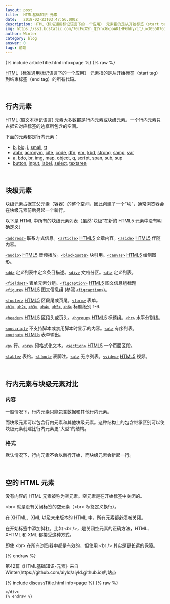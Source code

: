 ```yaml
---
layout: post
title:  HTML基础知识-元素
date:   2018-02-23T03:47:56.000Z
description: HTML（标准通用标记语言下的一个应用） 元素指的是从开始标签（start tag）到结束标签（end tag）的所有代码。行内元素HTML (超文本标记语言)...
img: https://ss1.bdstatic.com/70cFuXSh_Q1YnxGkpoWK1HF6hhy/it/u=3055876156,3285478607&fm=27&gp=0.jpg
author: Winter
category: blog
answer: 0
tags: 前端
---
```

<div class="article-root">
  <div class="article">
    {% include articleTitle.html info=page %}
    {% raw %}
    <div class="article-content"><p><a href="https://baike.baidu.com/item/HTML" target="_blank">HTML</a>（<a href="https://baike.baidu.com/item/%E6%A0%87%E5%87%86%E9%80%9A%E7%94%A8%E6%A0%87%E8%AE%B0%E8%AF%AD%E8%A8%80" target="_blank">标准通用标记语言</a>下的一个应用） 元素指的是从开始标签（start tag）到结束标签（end tag）的所有代码。</p>

<p>&nbsp;</p>

<h2>行内元素</h2>

<p>HTML (超文本标记语言) 元素大多数都是行内元素或<a href="https://developer.mozilla.org/zh-CN/docs/Web/HTML/Block-level_elements">块级元素</a>。一个行内元素只占据它对应标签的边框所包含的空间。</p>

<p>下面的元素都是行内元素：</p>

<ul>
	<li><a href="https://developer.mozilla.org/zh-CN/HTML/Element/b" title="zh-CN/HTML/Element/b">b</a>,&nbsp;<a href="https://developer.mozilla.org/zh-CN/HTML/Element/big" title="zh-CN/HTML/Element/big">big</a>,&nbsp;<a href="https://developer.mozilla.org/zh-CN/HTML/Element/i" title="zh-CN/HTML/Element/i">i</a>,&nbsp;<a href="https://developer.mozilla.org/zh-CN/HTML/Element/small" title="zh-CN/HTML/Element/small">small</a>,&nbsp;<a href="https://developer.mozilla.org/zh-CN/HTML/Element/tt" title="zh-CN/HTML/Element/tt">tt</a></li>
	<li><a href="https://developer.mozilla.org/zh-CN/HTML/Element/abbr" title="zh-CN/HTML/Element/abbr">abbr</a>,&nbsp;<a href="https://developer.mozilla.org/zh-CN/HTML/Element/acronym" title="zh-CN/HTML/Element/acronym">acronym</a>,&nbsp;<a href="https://developer.mozilla.org/zh-CN/HTML/Element/cite" title="zh-CN/HTML/Element/cite">cite</a>,&nbsp;<a href="https://developer.mozilla.org/zh-CN/HTML/Element/code" title="zh-CN/HTML/Element/code">code</a>,&nbsp;<a href="https://developer.mozilla.org/zh-CN/HTML/Element/dfn" title="zh-CN/HTML/Element/dfn">dfn</a>,&nbsp;<a href="https://developer.mozilla.org/zh-CN/HTML/Element/em" title="zh-CN/HTML/Element/em">em</a>,&nbsp;<a href="https://developer.mozilla.org/zh-CN/HTML/Element/kbd" title="zh-CN/HTML/Element/kbd">kbd</a>,&nbsp;<a href="https://developer.mozilla.org/zh-CN/HTML/Element/strong" title="zh-CN/HTML/Element/strong">strong</a>,&nbsp;<a href="https://developer.mozilla.org/zh-CN/HTML/Element/samp" title="zh-CN/HTML/Element/samp">samp</a>,&nbsp;<a href="https://developer.mozilla.org/zh-CN/HTML/Element/var" title="zh-CN/HTML/Element/var">var</a></li>
	<li><a href="https://developer.mozilla.org/zh-CN/HTML/Element/a" title="zh-CN/HTML/Element/a">a</a>,&nbsp;<a href="https://developer.mozilla.org/zh-CN/HTML/Element/bdo" title="zh-CN/HTML/Element/bdo">bdo</a>,&nbsp;<a href="https://developer.mozilla.org/zh-CN/HTML/Element/br" title="zh-CN/HTML/Element/br">br</a>,&nbsp;<a href="https://developer.mozilla.org/zh-CN/HTML/Element/Img" title="zh-CN/HTML/Element/Img">img</a>,&nbsp;<a href="https://developer.mozilla.org/zh-CN/HTML/Element/map" title="zh-CN/HTML/Element/map">map</a>,&nbsp;<a href="https://developer.mozilla.org/zh-CN/HTML/Element/object" title="zh-CN/HTML/Element/object">object</a>,&nbsp;<a href="https://developer.mozilla.org/zh-CN/HTML/Element/q" title="zh-CN/HTML/Element/q">q</a>,&nbsp;<a href="https://developer.mozilla.org/zh-CN/HTML/Element/Script" title="zh-CN/HTML/Element/Script">script</a>,&nbsp;<a href="https://developer.mozilla.org/zh-CN/HTML/Element/span" title="zh-CN/HTML/Element/span">span</a>,&nbsp;<a href="https://developer.mozilla.org/zh-CN/HTML/Element/sub" title="zh-CN/HTML/Element/sub">sub</a>,&nbsp;<a href="https://developer.mozilla.org/zh-CN/HTML/Element/sup" title="zh-CN/HTML/Element/sup">sup</a></li>
	<li><a href="https://developer.mozilla.org/zh-CN/HTML/Element/button" title="zh-CN/HTML/Element/button">button</a>,&nbsp;<a href="https://developer.mozilla.org/zh-CN/HTML/Element/Input" title="zh-CN/HTML/Element/Input">input</a>,&nbsp;<a href="https://developer.mozilla.org/zh-CN/HTML/Element/label" title="zh-CN/HTML/Element/label">label</a>,&nbsp;<a href="https://developer.mozilla.org/zh-CN/HTML/Element/select" title="zh-CN/HTML/Element/select">select</a>,&nbsp;<a href="https://developer.mozilla.org/zh-CN/HTML/Element/textarea" title="zh-CN/HTML/Element/textarea">textarea</a></li>
</ul>

<div>&nbsp;</div>

<div>
<h2>块级元素</h2>
</div>

<div>块级元素占据其父元素（容器）的整个空间，因此创建了一个&ldquo;块&rdquo;，通常浏览器会在块级元素前后另起一个新行。</div>

<p>以下是 HTML 中所有的块级元素列表（虽然&rdquo;块级&ldquo;在新的 HTML5 元素中没有明确定义）</p>

<p><a href="https://developer.mozilla.org/zh-CN/docs/Web/HTML/Element/address" title="HTML 的&lt;address&gt;元素可以让作者为它最近的&lt;article&gt;或者&lt;body&gt;祖先元素提供联系信息。在后一种情况下，它应用于整个文档。"><code>&lt;address&gt;</code></a>&nbsp;联系方式信息。<a href="https://developer.mozilla.org/zh-CN/docs/Web/HTML/Element/article" title="&lt;article&gt;元素表示文档、页面、应用或网站中的独立结构，其意在成为可独立分配的或可复用的结构，如在发布中，它可能是论坛帖子、杂志或新闻文章、博客、用户提交的评论、交互式组件，或者其他独立的内容项目。"><code>&lt;article&gt;</code></a>&nbsp;<a href="https://developer.mozilla.org/zh-CN/docs/HTML/HTML5">HTML5</a>&nbsp;文章内容。<a href="https://developer.mozilla.org/zh-CN/docs/Web/HTML/Element/aside" title="&lt;aside&gt; 元素表示一个和其余页面内容几乎无关的部分，被认为是独立于该内容的一部分并且可以被单独的拆分出来而不会使整体受影响。其通常表现为侧边栏或者嵌入内容。他们通常包含在工具条，例如来自词汇表的定义。也可能有其他类型的信息，例如相关的广告、笔者的传记、web 应用程序、个人资料信息，或在博客上的相关链接。"><code>&lt;aside&gt;</code></a>&nbsp;<a href="https://developer.mozilla.org/zh-CN/docs/HTML/HTML5">HTML5</a>&nbsp;伴随内容。</p>

<p><a href="https://developer.mozilla.org/zh-CN/docs/Web/HTML/Element/audio" title="HTML &lt;audio&gt; 元素用于在文档中表示音频内容。 &lt;audio&gt; 元素可以包含多个音频资源， 这些音频资源可以使用 src 属性或者&lt;source&gt; 元素来进行描述； 浏览器将会选择最合适的一个来使用。对于不支持&lt;audio&gt;元素的浏览器，&lt;audio&gt;元素也可以作为浏览器不识别的内容加入到文档中。"><code>&lt;audio&gt;</code></a>&nbsp;<a href="https://developer.mozilla.org/zh-CN/docs/HTML/HTML5">HTML5</a>&nbsp;音频播放。<a href="https://developer.mozilla.org/zh-CN/docs/Web/HTML/Element/blockquote" title="HTML中的元素（或者 HTML 块级引用元素），代表其中的文字是引用内容。通常在渲染时，这部分的内容会有一定的缩进（注 中说明了如何更改）。若引文来源于网络，则可以将原内容的出处 URL 地址设置到 cite 特性上，若要以文本的形式告知读者引文的出处时，可以通过 &lt;cite&gt; 元素。"><code>&lt;blockquote&gt;</code></a>&nbsp;块引用。<a href="https://developer.mozilla.org/zh-CN/docs/Web/HTML/Element/canvas" title="&lt;canvas&gt;元素可被用来通过脚本（通常是JavaScript）绘制图形。比如,它可以被用来绘制图形,制作图片集合,甚至用来实现动画效果。你可以(也应该)在元素标签内写入可提供替代的的代码内容，这些内容将会在在旧的、不支持&lt;canvas&gt;元素的浏览器或是禁用了JavaScript的浏览器内渲染并展现。"><code>&lt;canvas&gt;</code></a>&nbsp;<a href="https://developer.mozilla.org/zh-CN/docs/HTML/HTML5">HTML5</a>&nbsp;绘制图形。</p>

<p><a href="https://developer.mozilla.org/zh-CN/docs/Web/HTML/Element/dd" title="HTML &lt;dd&gt; 元素（HTML 描述元素）用来指明一个描述列表  (&lt;dl&gt;) 元素中一个术语的描述。这个元素只能作为描述列表元素的子元素出现，并且必须跟着一个 &lt;dt&gt; 元素。"><code>&lt;dd&gt;</code></a>&nbsp;定义列表中定义条目描述。<a href="https://developer.mozilla.org/zh-CN/docs/Web/HTML/Element/div" title="HTML &lt;div&gt; 元素 (或 HTML 文档分区元素) 是一个通用型的流内容容器，它在语义上不代表任何特定类型的内容，它可以被用来对其它元素进行分组，一般用于样式化相关的需求（使用 class 或 id 特性) 或者对具有相同特性的一组元素进行分组 (比如 lang)，它应该在没有任何其它语义元素可用时才使用 (比如 &lt;article&gt; 或 &lt;nav&gt;) 。"><code>&lt;div&gt;</code></a>&nbsp;文档分区。<a href="https://developer.mozilla.org/zh-CN/docs/Web/HTML/Element/dl" title="HTML &lt;dl&gt; 元素 （或 HTML 描述列表元素）是一个包含术语定义以及描述的列表，通常用于展示词汇表或者元数据 (键-值对列表)。"><code>&lt;dl&gt;</code></a>&nbsp;定义列表。</p>

<p><a href="https://developer.mozilla.org/zh-CN/docs/Web/HTML/Element/fieldset" title="此页面仍未被本地化, 期待您的翻译!"><code>&lt;fieldset&gt;</code></a>&nbsp;表单元素分组。<a href="https://developer.mozilla.org/zh-CN/docs/Web/HTML/Element/figcaption" title="HTML &lt;figcaption&gt; 元素 是与其相关联的图片的说明/标题，用?于描述其父节点 &lt;figure&gt; 元素里的其他数据。这意味着 &lt;figcaption&gt; 在&lt;figure&gt; 块里是第一个或最后一个。同时 HTML Figcaption 元素是可选的；如果没有该元素，这个父节点的图片只是会没有说明/标题。"><code>&lt;figcaption&gt;</code></a>&nbsp;<a href="https://developer.mozilla.org/zh-CN/docs/HTML/HTML5">HTML5</a>&nbsp;图文信息组标题<a href="https://developer.mozilla.org/zh-CN/docs/Web/HTML/Element/figure" title="HTML &lt;figure&gt; 元素代表一段独立的内容, 经常与说明(caption) &lt;figcaption&gt; 配合使用, 并且作为一个独立的引用单元。当它属于主体(main flow)时，它的位置独立于主体。这个标签经常是在主文中引用的图片，插图，表格，代码段等等，当这部分转移到附录中或者其他页面时不会影响到主体。"><code>&lt;figure&gt;</code></a>&nbsp;<a href="https://developer.mozilla.org/zh-CN/docs/HTML/HTML5">HTML5</a>&nbsp;图文信息组 (参照&nbsp;<a href="https://developer.mozilla.org/zh-CN/docs/Web/HTML/Element/figcaption" title="HTML &lt;figcaption&gt; 元素 是与其相关联的图片的说明/标题，用?于描述其父节点 &lt;figure&gt; 元素里的其他数据。这意味着 &lt;figcaption&gt; 在&lt;figure&gt; 块里是第一个或最后一个。同时 HTML Figcaption 元素是可选的；如果没有该元素，这个父节点的图片只是会没有说明/标题。"><code>&lt;figcaption&gt;</code></a>)。</p>

<p><a href="https://developer.mozilla.org/zh-CN/docs/Web/HTML/Element/footer" title="HTML &lt;footer&gt; 元素表示最近一个章节内容或者根节点（sectioning root ）元素的页脚。一个页脚通常包含该章节作者、版权数据或者与文档相关的链接等信息。"><code>&lt;footer&gt;</code></a>&nbsp;<a href="https://developer.mozilla.org/zh-CN/docs/HTML/HTML5">HTML5</a>&nbsp;区段尾或页尾。<a href="https://developer.mozilla.org/zh-CN/docs/Web/HTML/Element/form" title="HTML &lt;form&gt; 元素 表示了文档中的一个区域，这个区域包含有交互控制元件，用来向web服务器提交信息。"><code>&lt;form&gt;</code></a>&nbsp;表单。<a href="https://developer.mozilla.org/zh-CN/docs/Web/HTML/Element/h1" rel="nofollow" title="此页面仍未被本地化, 期待您的翻译!"><code>&lt;h1&gt;</code></a>,&nbsp;<a href="https://developer.mozilla.org/zh-CN/docs/Web/HTML/Element/h2" rel="nofollow" title="此页面仍未被本地化, 期待您的翻译!"><code>&lt;h2&gt;</code></a>,&nbsp;<a href="https://developer.mozilla.org/zh-CN/docs/Web/HTML/Element/h3" rel="nofollow" title="此页面仍未被本地化, 期待您的翻译!"><code>&lt;h3&gt;</code></a>,&nbsp;<a href="https://developer.mozilla.org/zh-CN/docs/Web/HTML/Element/h4" rel="nofollow" title="此页面仍未被本地化, 期待您的翻译!"><code>&lt;h4&gt;</code></a>,&nbsp;<a href="https://developer.mozilla.org/zh-CN/docs/Web/HTML/Element/h5" rel="nofollow" title="此页面仍未被本地化, 期待您的翻译!"><code>&lt;h5&gt;</code></a>,&nbsp;<a href="https://developer.mozilla.org/zh-CN/docs/Web/HTML/Element/h6" rel="nofollow" title="此页面仍未被本地化, 期待您的翻译!"><code>&lt;h6&gt;</code></a>&nbsp;标题级别 1-6.</p>

<p><a href="https://developer.mozilla.org/zh-CN/docs/Web/HTML/Element/header" title="&lt;header&gt;元素表示一组引导性的帮助，可能包含标题元素，也可以包含其他元素，像logo、分节头部、搜索表单等。"><code>&lt;header&gt;</code></a>&nbsp;<a href="https://developer.mozilla.org/zh-CN/docs/HTML/HTML5">HTML5</a>&nbsp;区段头或页头。<a href="https://developer.mozilla.org/zh-CN/docs/Web/HTML/Element/hgroup" title="HTML &lt;hgroup&gt; Element (HTML Headings Group Element) 代表一个段的标题。它规定了在文档轮廓里（the outline of the document ）的单一标题是它所属的隐式或显式部分的标题。"><code>&lt;hgroup&gt;</code></a>&nbsp;<a href="https://developer.mozilla.org/zh-CN/docs/HTML/HTML5">HTML5</a>&nbsp;标题组。<a href="https://developer.mozilla.org/zh-CN/docs/Web/HTML/Element/hr" title="HTML &lt;hr&gt; 元素表示段落级元素之间的主题转换（例如，一个故事中的场景的改变，或一个章节的主题的改变）。在HTML的早期版本中，它是一个水平线。现在它仍能在可视化浏览器中表现为水平线，但目前被定义为语义上的，而不是表现层面上。"><code>&lt;hr&gt;</code></a>&nbsp;水平分割线。</p>

<p><a href="https://developer.mozilla.org/zh-CN/docs/Web/HTML/Element/noscript" title="如果页面上的脚本类型不受支持或者当前在浏览器中关闭了脚本，则HTML 元素定义要插入的html部分。"><code>&lt;noscript&gt;</code></a>&nbsp;不支持脚本或禁用脚本时显示的内容。<a href="https://developer.mozilla.org/zh-CN/docs/Web/HTML/Element/ol" title="HTML &lt;ol&gt; 元素 表示多个有序列表项，通常渲染为有带编号的列表。"><code>&lt;ol&gt;</code></a>&nbsp;有序列表。<a href="https://developer.mozilla.org/zh-CN/docs/Web/HTML/Element/output" title="HTML &lt;output&gt; 标签表示计算或用户操作的结果。"><code>&lt;output&gt;</code></a>&nbsp;<a href="https://developer.mozilla.org/zh-CN/docs/HTML/HTML5">HTML5</a>&nbsp;表单输出。</p>

<p><a href="https://developer.mozilla.org/zh-CN/docs/Web/HTML/Element/p" title="HTML &lt;p&gt;元素（或者说 HTML 段落元素）表示文本的一个段落。该元素通常表现为一整块与相邻文本分离的文本，或以垂直的空白隔离或以首行缩进。另外，&lt;p&gt; 是块级元素。"><code>&lt;p&gt;</code></a>&nbsp;行。<a href="https://developer.mozilla.org/zh-CN/docs/Web/HTML/Element/pre" title="HTML &lt;pre&gt; 元素表示预定义格式文本。在该元素中的文本通常按照原文件中的编排，以等宽字体的形式展现出来，文本中的空白符（比如空格和换行符）都会显示出来。(紧跟在 &lt;pre&gt; 开始标签后的换行符也会被省略)"><code>&lt;pre&gt;</code></a>&nbsp;预格式化文本。<a href="https://developer.mozilla.org/zh-CN/docs/Web/HTML/Element/section" title="HTML Section 元素 (&lt;section&gt;) 表示文档中的一个区域（或节），比如，内容中的一个专题组，一般来说会有包含一个标题（heading）。一般通过是否包含一个标题 (&lt;h1&gt;-&lt;h6&gt; element) 作为子节点 来 辨识每一个&lt;section&gt;。"><code>&lt;section&gt;</code></a>&nbsp;<a href="https://developer.mozilla.org/zh-CN/docs/HTML/HTML5">HTML5</a>&nbsp;一个页面区段。</p>

<p><a href="https://developer.mozilla.org/zh-CN/docs/Web/HTML/Element/table" title="HTML的 table 元素表示表格数据 — 即通过二维数据表表示的信息。"><code>&lt;table&gt;</code></a>&nbsp;表格。<a href="https://developer.mozilla.org/zh-CN/docs/Web/HTML/Element/tfoot" rel="nofollow" title="此页面仍未被本地化, 期待您的翻译!"><code>&lt;tfoot&gt;</code></a>&nbsp;表脚注。<a href="https://developer.mozilla.org/zh-CN/docs/Web/HTML/Element/ul" title="The HTML &lt;ul&gt; 元素 ( 或 HTML 无序列表元素） 代表多项的无序列表，即无数值排序项的集合，且它们在列表中的顺序是没有意义的。通常情况下，无序列表项的头部可以是几种形式，如一个点，一个圆形或方形。头部的风格并不是在页面的HTML描述定义, 但在其相关的CSS 可以用 list-style-type 属性。"><code>&lt;ul&gt;</code></a>&nbsp;无序列表。<a href="https://developer.mozilla.org/zh-CN/docs/Web/HTML/Element/video" title="HTML &lt;video&gt; 元素 用于在HTML或者XHTML文档中嵌入视频内容。"><code>&lt;video&gt;</code></a>&nbsp;<a href="https://developer.mozilla.org/zh-CN/docs/HTML/HTML5">HTML5</a>&nbsp;视频。</p>

<p>&nbsp;</p>

<h2>行内元素与块级元素对比</h2>

<h3>内容</h3>

<p>一般情况下，行内元素只能包含数据和其他行内元素。</p>

<p>而块级元素可以包含行内元素和其他块级元素。这种结构上的包含继承区别可以使块级元素创建比行内元素更&rdquo;大型&ldquo;的结构。</p>

<h3>格式</h3>

<p>默认情况下，行内元素不会以新行开始，而块级元素会新起一行。</p>

<p>&nbsp;</p>

<h2>空的 HTML 元素</h2>

<p>没有内容的 HTML 元素被称为空元素。空元素是在开始标签中关闭的。</p>

<p>&lt;br&gt; 就是没有关闭标签的空元素（&lt;br&gt; 标签定义换行）。</p>

<p>在 XHTML、XML 以及未来版本的 HTML 中，所有元素都必须被关闭。</p>

<p>在开始标签中添加斜杠，比如 &lt;br /&gt;，是关闭空元素的正确方法，HTML、XHTML 和 XML 都接受这种方式。</p>

<p>即使 &lt;br&gt; 在所有浏览器中都是有效的，但使用 &lt;br /&gt; 其实是更长远的保障。</p>
</div>
    {% endraw %}
  </div>
  <p class="winter_mark">第42篇《HTML基础知识-元素》来自Winter(https://github.com/aiyld/aiyld.github.io)的站点</p>
  <div class="discuss-wrapper">
    {% include discussTitle.html info=page %}
    {% raw %}
    <div class="discuss-list">
    
    </div>
    {% endraw %}
  </div>
<div>

